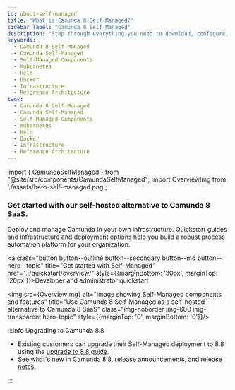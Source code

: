 ```yaml
---
id: about-self-managed
title: "What is Camunda 8 Self-Managed?"
sidebar_label: "Camunda 8 Self-Managed"
description: "Step through everything you need to download, configure, and work with components of Camunda 8 Self-Managed, a self-hosted alternative to using Camunda 8 SaaS."
keywords:
  - Camunda 8 Self-Managed
  - Camunda Self-Managed
  - Self-Managed Components
  - Kubernetes
  - Helm
  - Docker
  - Infrastructure
  - Reference Architecture
tags:
  - Camunda 8 Self-Managed
  - Camunda Self-Managed
  - Self-Managed Components
  - Kubernetes
  - Helm
  - Docker
  - Infrastructure
  - Reference Architecture
---
```


import { CamundaSelfManaged } from "@site/src/components/CamundaSelfManaged";
import OverviewImg from './assets/hero-self-managed.png';

<h3 class="subheading">Get started with our self-hosted alternative to Camunda 8 SaaS.</h3>

<div class="double-column-container" style={{marginBottom: '50px'}}>
<div class="double-column-left"  style={{marginRight: '50px', flex: '1.35'}}>

Deploy and manage Camunda in your own infrastructure. Quickstart guides and infrastructure and deployment options help you build a robust process automation platform for your organization.

<a class="button button--outline button--secondary button--md button--hero--topic" title="Get started with Self-Managed" href="../quickstart/overview/" style={{marginBottom: '30px', marginTop: '20px'}}>Developer and administrator quickstart</a>

</div>
<div class="double-column-right" style={{flex: '1'}}>

<img src={OverviewImg} alt="Image showing Self-Managed components and features" title="Use Camunda 8 Self-Managed as a self-hosted alternative to Camunda 8 SaaS" class="img-noborder img-600 img-transparent hero-topic" style={{marginTop: '0', marginBottom: '0'}}/>

</div>
</div>

:::info Upgrading to Camunda 8.8

- Existing customers can upgrade their Self-Managed deployment to 8.8 using the [upgrade to 8.8 guide](/self-managed/update/administrators/overview.md).
- See [what's new in Camunda 8.8](/components/whats-new-in-88.md), [release announcements](/reference/announcements-release-notes/880/880-announcements.md), and [release notes](/reference/announcements-release-notes/880/880-release-notes.md).

:::

<br />

<CamundaSelfManaged/>
